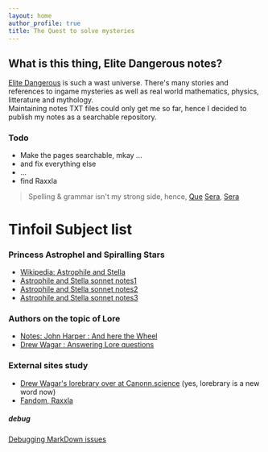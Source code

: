 ```yaml
---
layout: home
author_profile: true
title: The Quest to solve mysteries
---
```


## What is this thing, Elite Dangerous notes?
[Elite Dangerous](https://forums.frontier.co.uk/categories/elite-dangerous/) is such a wast universe. There's many stories and references to ingame mysteries as well as real world mathematics, physics, litterature and mythology.  
Maintaining notes TXT files could only get me so far, hence I decided to publish my notes as a searchable repository.

### Todo
* Make the pages searchable, mkay ...  
* and fix everything else
* ...
* find Raxxla  

> Spelling & grammar isn't my strong side, hence, [Que](https://www.youtube.com/watch?v=edelWaQ1bng) [Sera](https://www.youtube.com/watch?v=Vbn7e-KM-NA), [Sera](https://www.youtube.com/watch?v=Wy89v5VaYKE)  

# Tinfoil Subject list
### Princess Astrophel and Spiralling Stars
* [Wikipedia: Astrophile and Stella](https://en.wikipedia.org/wiki/Astrophel_and_Stella)
* [Astrophile and Stella sonnet notes1](./_notes/Astrophil-sonnet.md)
* [Astrophile and Stella sonnet notes2](/_notes/Astrophil-sonnet.md)
* [Astrophile and Stella sonnet notes3](/notes/Astrophil-sonnet.md)

### Authors on the topic of Lore
* [Notes: John Harper : And here the Wheel](./JohnHarper.md)
* [Drew Wagar : Answering Lore questions](https://forums.frontier.co.uk/threads/lore-questions.459433/)  



### External sites study
* [Drew Wagar's lorebrary over at Canonn.science](https://canonn.science/game-lore/)  (yes, lorebrary is a new word now)
* [Fandom, Raxxla](https://elite-dangerous.fandom.com/wiki/Raxxla)

##### debug
[Debugging MarkDown issues](xdebug)

